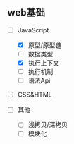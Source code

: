 ## web基础
  - [ ] JavaScript
    - [x] 原型/原型链
    - [ ] 数据类型
    - [x] 执行上下文
    - [ ] 执行机制
    - [ ] 语法Api
  - [ ] CSS&HTML

  - [ ] 其他
    - [ ] 浅拷贝/深拷贝
    - [ ] 模块化 